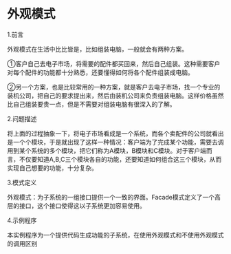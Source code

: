 # **外观模式**

1.前言

外观模式在生活中比比皆是，比如组装电脑，一般就会有两种方案。

①客户自己去电子市场，将需要的配件都买回来，然后自己组装。这种需要客户对每个配件的功能都十分熟悉，还要懂得如何将各个配件组装成电脑。

②另一个方案，也是比较常用的一种方案，就是客户去电子市场，找一个专业的装机公司，把自己的要求提出来，然后由装机公司来负责组装电脑。这样价格虽然比自己组装要贵一点，但是不需要对组装电脑有很深入的了解。


2.问题描述

将上面的过程抽象一下，将电子市场看成是一个系统，而各个卖配件的公司就看出是一个个模块，于是就出现了这样一种情况：客户端为了完成某个功能，需要去调用到某个系统的多个模块，把它们称为A模块，B模块和C模块。对于客户端而言，不仅要知道A,B,C三个模块各自的功能，还要知道如何组合这三个模块，从而实现自己想要的功能，十分复杂。

3.模式定义

外观模式：为子系统的一组接口提供一个一致的界面。Facade模式定义了一个高层的接口，这个接口使得这以子系统更加容易使用。

4.示例程序

本实例程序为一个提供代码生成功能的子系统，在使用外观模式和不使用外观模式的调用区别

